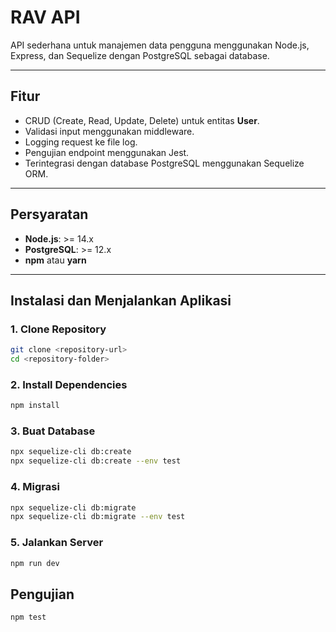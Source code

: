 # RAV API

API sederhana untuk manajemen data pengguna menggunakan Node.js, Express, dan Sequelize dengan PostgreSQL sebagai database.

---

## **Fitur**

- CRUD (Create, Read, Update, Delete) untuk entitas **User**.
- Validasi input menggunakan middleware.
- Logging request ke file log.
- Pengujian endpoint menggunakan Jest.
- Terintegrasi dengan database PostgreSQL menggunakan Sequelize ORM.

---

## **Persyaratan**

- **Node.js**: >= 14.x
- **PostgreSQL**: >= 12.x
- **npm** atau **yarn**

---

## **Instalasi dan Menjalankan Aplikasi**

### **1. Clone Repository**

```bash
git clone <repository-url>
cd <repository-folder>
```

### **2. Install Dependencies**

```bash
npm install
```

### **3. Buat Database**

```bash
npx sequelize-cli db:create
npx sequelize-cli db:create --env test
```

### **4. Migrasi**

```bash
npx sequelize-cli db:migrate
npx sequelize-cli db:migrate --env test
```

### **5. Jalankan Server**

```bash
npm run dev
```

## **Pengujian**

```bash
npm test
```
